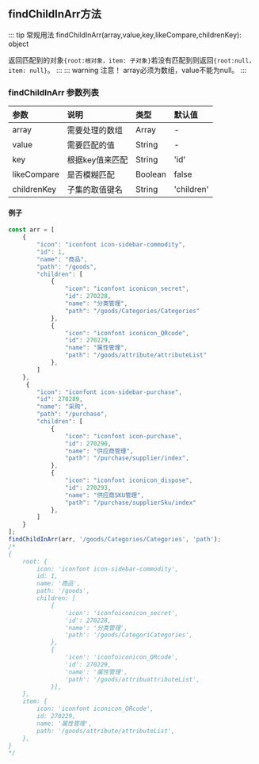 ## findChildInArr方法
::: tip 常规用法
findChildInArr(array,value,key,likeCompare,childrenKey): object 

返回匹配到的对象`{root:根对象，item: 子对象}`若没有匹配到则返回`{root:null，item: null}`。
:::
::: warning 注意！
array必须为数组，value不能为null。
:::



### findChildInArr 参数列表
| 参数          | 说明                 | 类型     | 默认值   |
| :------------- |:-----------------| :--------| :--------|
| array         | 需要处理的数组     | Array       | -      |
| value         | 需要匹配的值      | String    | - |
| key          | 根据key值来匹配        | String | 'id' |
| likeCompare | 是否模糊匹配 | Boolean | false |
| childrenKey | 子集的取值键名 | String | 'children' |

#### 例子
```js
const arr = [
    {
        "icon": "iconfont icon-sidebar-commodity",
        "id": 1,
        "name": "商品",
        "path": "/goods",
        "children": [
            {
                "icon": "iconfont iconicon_secret",
                "id": 270228,
                "name": "分类管理",
                "path": "/goods/Categories/Categories"
            },
            {
                "icon": "iconfont iconicon_QRcode",
                "id": 270229,
                "name": "属性管理",
                "path": "/goods/attribute/attributeList"
            },
        ]
    },
     {
        "icon": "iconfont icon-sidebar-purchase",
        "id": 270289,
        "name": "采购",
        "path": "/purchase",
        "children": [
            {
                "icon": "iconfont icon-purchase",
                "id": 270290,
                "name": "供应商管理",
                "path": "/purchase/supplier/index",
            },
            {
                "icon": "iconfont iconicon_dispose",
                "id": 270293,
                "name": "供应商SKU管理",
                "path": "/purchase/supplierSku/index"
            },
        ]
    }
];
findChildInArr(arr, '/goods/Categories/Categories', 'path');
/*
{
    root: {
        icon: 'iconfont icon-sidebar-commodity',
        id: 1,
        name: '商品',
        path: '/goods',
        children: [
            {
                'icon': 'iconfoiconicon_secret',
                'id': 270228,
                'name': '分类管理',
                'path': '/goods/CategoriCategories',
            },
            {
                'icon': 'iconfoiconicon_QRcode',
                'id': 270229,
                'name': '属性管理',
                'path': '/goods/attribuattributeList',
            }],
    },
    item: {
        icon: 'iconfont iconicon_QRcode',
        id: 270229,
        name: '属性管理',
        path: '/goods/attribute/attributeList',
    },
}
*/
```
